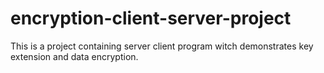 # encryption-client-server-project
This is a project containing server client program witch demonstrates key extension and data encryption.  
